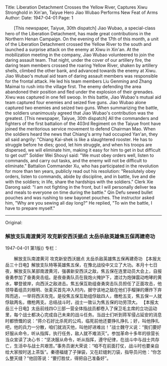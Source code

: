 Title: Liberation Detachment Crosses the Yellow River, Captures Xiwu Stronghold in Xin'an, Taiyue Hero Jiao Wubao Performs New Feat of Arms
Author:
Date: 1947-04-01
Page: 1

　　[This newspaper, Taiyue, 30th dispatch] Jiao Wubao, a special-class hero of the Liberation Detachment, has made great contributions in the Northern Henan Campaign. On the evening of the 17th of this month, a unit of the Liberation Detachment crossed the Yellow River to the south and launched a surprise attack on the enemy at Xiwu in Xin'an. At the mobilization meeting in the company, Jiao Wubao volunteered to join the daring assault team. That night, under the cover of our artillery fire, the daring team members crossed the roaring Yellow River, shaken by artillery shells, climbed the other bank, and advanced towards the enemy at Xiwu. Jiao Wubao's mutual aid team of daring assault members was responsible for the frontal attack. He led his team members Liu Genming and Zhang Maimai to rush into the village first. The enemy defending the area abandoned their position and fled under the explosion of their grenades. Xiwu was captured in one fell swoop. In this battle, Jiao Wubao's mutual aid team captured four enemies and seized five guns. Jiao Wubao alone captured two enemies and seized two guns. When summarizing the battle, the soldiers unanimously agreed that Jiao Wubao's contribution was the greatest.
    [This newspaper, Taiyue, 30th dispatch] All the commanders and fighters of the first battalion of the 403rd Regiment on the Taiyue front have joined the meritorious service movement to defend Chairman Mao. When the soldiers heard the news that Chiang's army had occupied Yan'an, they all said angrily: "Chiang Kai-shek is like a slaughtered rooster. He has to struggle before he dies; good, let him struggle, and when his troops are dispersed, we will eliminate him, making it easy for him to get in but difficult to get out!" Soldier Wei Shouyi said: "We must obey orders well, listen to commands, and carry out tasks, and the enemy will not be difficult to eliminate." Battalion Commander Xu, who has participated in the revolution for more than ten years, publicly read out his resolution: "Resolutely obey orders, listen to commands, abide by discipline, and in battle, live and die with the soldiers; in life, share the hardships with the soldiers." Clerk Xie Darong said: "I am not fighting in the front, but I will personally deliver tea and meals to everyone on time during the battle." Qin Defu sewed bullet pouches and was rushing to sew bayonet pouches. The instructor asked him, "Why are you sewing all day long?" He replied, "To win the battle, I have to prepare myself."



<hr /> 

Original: 


### 解放支队南渡黄河  攻克新安西沃据点  太岳杀敌英雄焦五保再建奇功

1947-04-01
第1版()
专栏：

　　解放支队南渡黄河
    攻克新安西沃据点
    太岳杀敌英雄焦五保再建奇功
    【本报太岳三十日电】解放支队特等英雄焦五保，在豫北战役中又立了大功。本月十七日夜，解放支队某部南渡黄河，强袭新安西沃之敌，焦五保在连里动员大会上，自报奋勇参加了奋勇突击组。是夜奋勇队员在我炮火掩护下，渡过为炮弹震动咆哮的黄水，攀登彼岸，向西沃之敌进击。焦五保互助组奋勇突击队员担任了正面攻击，他领导着组员刘根明、张麦买首先冲入村内，据守该地之敌在他们手榴弹的爆炸下弃阵而逃，一举将西沃攻克。是役焦五保互助组俘敌四人，缴枪五支，焦五保一人就俘敌两名，缴枪两支。总结战斗时，战士一致认为焦五保的功劳顶大。
    【本报太岳三十日电】太岳前线四○三部一营全体指战员都卷入了保卫毛主席的立功运动里，每个战士都决心完成自己未来的战斗任务。当战士们听到蒋军侵占延安的消息时都愤慨的说：“蒋介石好比杀死的公鸡，临死前他还要挣扎挣扎；好，叫他挣扎吧，他的兵力一分散，咱们就消灭他，叫他好进难出！”战士魏守义说：“我们要好好服从命令，听从指挥，执行任务，敌人就不难消灭”。参加革命十多年的徐营长当众宣读了决心书：“坚决服从命令，听从指挥，遵守纪律，在战斗中与战士共存亡，生活中与战士共艰苦。”事务员谢大荣说：“咱不在前面打仗，战斗时也要亲自给大家按时送上茶饭”。秦德福缝了子弹袋，又在赶缝刺刀袋，指导员问他：“你怎么整天缝？”他回答说：“要打胜仗，得把自己准备好”。
